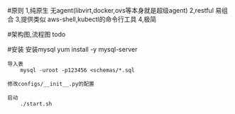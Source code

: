 #原则
    1,纯原生 无agent(libvirt,docker,ovs等本身就是超级agent)
    2,restful 易组合
    3,提供类似 aws-shell,kubectl的命令行工具
    4,极简

#架构图,流程图
    todo

#安装
    安装mysql
        yum install -y mysql-server

    导入表
        mysql -uroot -p123456 <schemas/*.sql

    修改configs/__init__.py的配置

    启动
        ./start.sh

